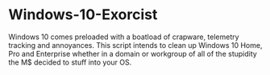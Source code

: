 # Windows-10-Exorcist
Windows 10 comes preloaded with a boatload of crapware, telemetry tracking and annoyances.  This script intends to clean up Windows 10 Home, Pro and Enterprise whether in a domain or workgroup of all of the stupidity the M$ decided to stuff into your  OS.
